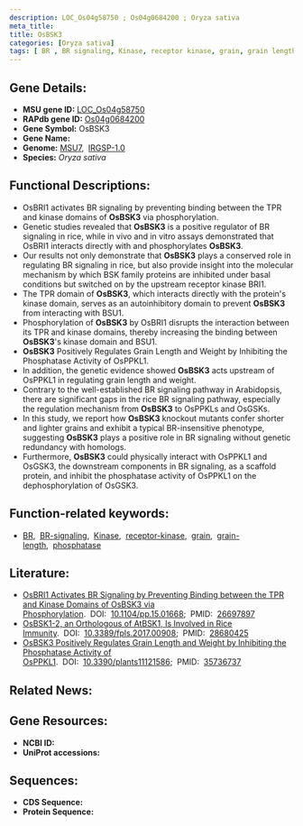 ```yaml
---
description: LOC_Os04g58750 ; Os04g0684200 ; Oryza sativa
meta_title:
title: OsBSK3
categories: [Oryza sativa]
tags: [ BR , BR signaling, Kinase, receptor kinase, grain, grain length, BR, phosphatase]
---
```


## Gene Details:
- **MSU gene ID:** [LOC_Os04g58750](http://rice.uga.edu/cgi-bin/ORF_infopage.cgi?orf=LOC_Os04g58750)  
- **RAPdb gene ID:** [Os04g0684200](https://rapdb.dna.affrc.go.jp/locus/?name=Os04g0684200)  
- **Gene Symbol:** OsBSK3
- **Gene Name:**
- **Genome:**  [MSU7](http://rice.uga.edu/),&nbsp;&nbsp;[IRGSP-1.0](https://rapdb.dna.affrc.go.jp/download/irgsp1.html)
- **Species:** *Oryza sativa*

## Functional Descriptions:
   - OsBRI1 activates BR signaling by preventing binding between the TPR and kinase domains of **OsBSK3** via phosphorylation.
   - Genetic studies revealed that **OsBSK3** is a positive regulator of BR signaling in rice, while in vivo and in vitro assays demonstrated that OsBRI1 interacts directly with and phosphorylates **OsBSK3**.
   - Our results not only demonstrate that **OsBSK3** plays a conserved role in regulating BR signaling in rice, but also provide insight into the molecular mechanism by which BSK family proteins are inhibited under basal conditions but switched on by the upstream receptor kinase BRI1.
   - The TPR domain of **OsBSK3**, which interacts directly with the protein's kinase domain, serves as an autoinhibitory domain to prevent **OsBSK3** from interacting with BSU1.
   - Phosphorylation of **OsBSK3** by OsBRI1 disrupts the interaction between its TPR and kinase domains, thereby increasing the binding between **OsBSK3**'s kinase domain and BSU1.
   - **OsBSK3** Positively Regulates Grain Length and Weight by Inhibiting the Phosphatase Activity of OsPPKL1.
   - In addition, the genetic evidence showed **OsBSK3** acts upstream of OsPPKL1 in regulating grain length and weight.
   - Contrary to the well-established BR signaling pathway in Arabidopsis, there are significant gaps in the rice BR signaling pathway, especially the regulation mechanism from **OsBSK3** to OsPPKLs and OsGSKs.
   - In this study, we report how **OsBSK3** knockout mutants confer shorter and lighter grains and exhibit a typical BR-insensitive phenotype, suggesting **OsBSK3** plays a positive role in BR signaling without genetic redundancy with homologs.
   - Furthermore, **OsBSK3** could physically interact with OsPPKL1 and OsGSK3, the downstream components in BR signaling, as a scaffold protein, and inhibit the phosphatase activity of OsPPKL1 on the dephosphorylation of OsGSK3.

## Function-related keywords:
   - [BR](/tags/BR/),&nbsp;&nbsp;[BR-signaling](/tags/BR-signaling/),&nbsp;&nbsp;[Kinase](/tags/Kinase/),&nbsp;&nbsp;[receptor-kinase](/tags/receptor-kinase/),&nbsp;&nbsp;[grain](/tags/grain/),&nbsp;&nbsp;[grain-length](/tags/grain-length/),&nbsp;&nbsp;[phosphatase](/tags/phosphatase/)

## Literature:
   - [OsBRI1 Activates BR Signaling by Preventing Binding between the TPR and Kinase Domains of OsBSK3 via Phosphorylation](https://www.doi.org/10.1104/pp.15.01668).&nbsp;&nbsp;DOI:&nbsp;&nbsp;[10.1104/pp.15.01668](https://www.doi.org/10.1104/pp.15.01668);&nbsp;&nbsp;PMID:&nbsp;&nbsp;[26697897](https://pubmed.ncbi.nlm.nih.gov/26697897/)
   - [OsBSK1-2, an Orthologous of AtBSK1, Is Involved in Rice Immunity](https://www.doi.org/10.3389/fpls.2017.00908).&nbsp;&nbsp;DOI:&nbsp;&nbsp;[10.3389/fpls.2017.00908](https://www.doi.org/10.3389/fpls.2017.00908);&nbsp;&nbsp;PMID:&nbsp;&nbsp;[28680425](https://pubmed.ncbi.nlm.nih.gov/28680425/)
   - [OsBSK3 Positively Regulates Grain Length and Weight by Inhibiting the Phosphatase Activity of OsPPKL1](https://www.doi.org/10.3390/plants11121586).&nbsp;&nbsp;DOI:&nbsp;&nbsp;[10.3390/plants11121586](https://www.doi.org/10.3390/plants11121586);&nbsp;&nbsp;PMID:&nbsp;&nbsp;[35736737](https://pubmed.ncbi.nlm.nih.gov/35736737/)

## Related News:

## Gene Resources:
- **NCBI ID:**  []()
- **UniProt accessions:** [](https://www.uniprot.org/uniprotkb//entry)

## Sequences:
- **CDS Sequence:**
- **Protein Sequence:**
